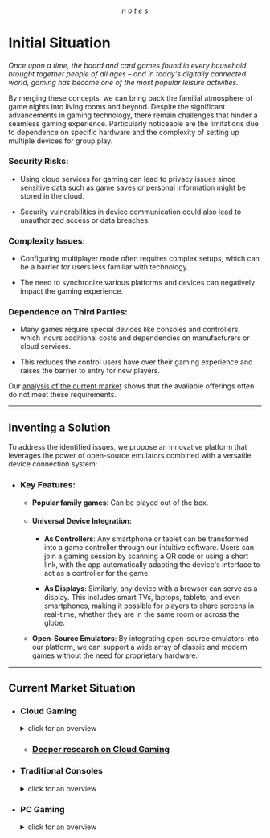 ###### <p align=center> n o t e s </p>


# Initial Situation
*Once upon a time, the board and card games found in every household brought together people of all ages – and in today's digitally connected world, gaming has become one of the most popular leisure activities.*

By merging these concepts, we can bring back the familial atmosphere of game nights into living rooms and beyond.
Despite the significant advancements in gaming technology, there remain challenges that hinder a seamless gaming experience. Particularly noticeable are the limitations due to dependence on specific hardware and the complexity of setting up multiple devices for group play.

### Security Risks:
  - Using cloud services for gaming can lead to privacy issues since sensitive data such as game saves or personal information might be stored in the cloud.

  - Security vulnerabilities in device communication could also lead to unauthorized access or data breaches.

### Complexity Issues:
  - Configuring multiplayer mode often requires complex setups, which can be a barrier for users less familiar with technology.

  - The need to synchronize various platforms and devices can negatively impact the gaming experience.

### Dependence on Third Parties:
  - Many games require special devices like consoles and controllers, which incurs additional costs and dependencies on manufacturers or cloud services.

  - This reduces the control users have over their gaming experience and raises the barrier to entry for new players.

Our [analysis of the current market]() shows that the avaliable offerings often do not meet these requirements.

---

## Inventing a Solution
 
To address the identified issues, we propose an innovative platform that leverages the power of open-source emulators combined with a versatile device connection system:

- ### Key Features:
  - **Popular family games**: Can be played out of the box.

  - #### Universal Device Integration:
    - **As Controllers**: Any smartphone or tablet can be transformed into a game controller through our intuitive software. Users can join a gaming session by scanning a QR code or using a short link, with the app automatically adapting the device's interface to act as a controller for the game.

    - **As Displays**: Similarly, any device with a browser can serve as a display. This includes smart TVs, laptops, tablets, and even smartphones, making it possible for players to share screens in real-time, whether they are in the same room or across the globe.

  - **Open-Source Emulators**: By integrating open-source emulators into our platform, we can support a wide array of classic and modern games without the need for proprietary hardware.
 
---

## Current Market Situation

- ### Cloud Gaming

  <details>
      <summary> click for an overview </summary>

  | **Aspect**                     | **Details**                                                                 |
  |--------------------------------|----------------------------------------------------------------------------|
  | **Market Size (2024)**         | Estimated at $863.5 million <sub>([FactMR](https://www.factmr.com))</sub>             |
  | **Projected Market Size (2032)**| Expected to reach $143.4 billion by 2032, growing at a CAGR of 46.9% <sub>([Scoop.market.us](https://scoop.market.us), [Market.us](https://market.us))</sub> |
  | **Key Users**                  | Casual players, smartphone users, those without high-performance hardware <sub>([Verified Market Research](https://www.verifiedmarketresearch.com))</sub> |
  | **Leading Companies**           | Utomik BV, Nvidia Corporation, Google Stadia (Alphabet Inc), Ubitus Inc., Microsoft (Xbox Cloud Gaming) <sub>([Roots Analysis](https://www.rootsanalysis.com), [SkyQuest Technology](https://www.skyquestt.com))</sub> |
  | **Devices**                     | Smartphones, tablets, gaming consoles, PCs, smart TVs, head-mounted displays <sub>([Statista Market Forecast](https://www.statista.com))</sub> |
  | **Revenue Streams**             | Subscription models, partnerships with telecom operators, game publishers <sub>([Verified Market Research](https://www.verifiedmarketresearch.com))</sub> |
  | **Challenges**                  | Network latency, need for heavy infrastructure, not universally accessible internet speeds <sub>([Expert Market Research](https://www.expertmarketresearch.com))</sub> |
  | **Trends**                     | Increasing use of 5G, expansion into mobile gaming, integration with metaverse <sub>([Scoop.market.us](https://scoop.market.us))</sub> |

  </details>

    - ### [Deeper research on Cloud Gaming](https://github.com/IxI-Enki/project-connect/blob/master/market-analysis.md)

- ### Traditional Consoles

  <details>
      <summary> click for an overview </summary>

  | **Aspect**                     | **Details**                                                                 |
  |--------------------------------|----------------------------------------------------------------------------|
  | **Market Size (2023)**         | Digital console gaming market sales at $32.1 billion <sub>([Newzoo's Global Games Market Report](https://newzoo.com))</sub> |
  | **Projected Market Size (2032)**| Expected to grow from \$11.3 billion in 2022 to $44.1 billion by 2032, at a CAGR of 15% <sub>([Statista](https://www.statista.com))</sub> |
  | **Key Users**                  | Hardcore gamers, those preferring physical interaction with gaming <sub>([Gaming Industry Insights](https://www.gamingindustryinsights.com))</sub> |
  | **Leading Companies**           | Sony Interactive Entertainment (PlayStation), Microsoft (Xbox), Nintendo <sub>([VentureBeat](https://venturebeat.com))</sub> |
  | **Devices**                     | PlayStation, Xbox, Nintendo Switch <sub>([IGN](https://www.ign.com))</sub>             |
  | **Revenue Streams**             | Game sales, console sales, subscription services, in-game purchases <sub>([Gamasutra](https://www.gamasutra.com))</sub> |
  | **Challenges**                  | High cost of entry, need for periodic hardware upgrades, physical space requirements <sub>([Kotaku](https://kotaku.com))</sub> |
  | **Trends**                     | Enhanced graphics capabilities, cross-platform play, subscription services expansion <sub>([Polygon](https://www.polygon.com))</sub> |

  </details>

- ### PC Gaming

  <details>
      <summary> click for an overview </summary>

  | **Aspect**                     | **Details**                                                                 |
  |--------------------------------|----------------------------------------------------------------------------|
  | **Market Size (2023)**         | Digital PC gaming market sales at $45.8 billion <sub>([Newzoo's Global Games Market Report](https://newzoo.com))</sub> |
  | **Projected Market Size (2030)**| Predicted to reach around $276.0 billion by 2033, with a CAGR of 11.2% from 2024 to 2033 <sub>([Statista](https://www.statista.com))</sub> |
  | **Key Users**                  | Enthusiasts, professional gamers, modders, those seeking customization <sub>([PC Gamer](https://www.pcgamer.com))</sub> |
  | **Leading Companies**           | Valve Corporation (Steam), Electronic Arts, Blizzard Entertainment <sub>([Steam](https://store.steampowered.com), [GameSpot](https://www.gamespot.com))</sub> |
  | **Devices**                     | Gaming PCs, laptops <sub>([Tom's Hardware](https://www.tomshardware.com))</sub>       |
  | **Revenue Streams**             | Game sales, hardware sales, in-game purchases, subscription services <sub>([Eurogamer](https://www.eurogamer.net))</sub> |
  | **Challenges**                  | High setup cost, need for frequent hardware updates, piracy <sub>([PCWorld](https://www.pcworld.com))</sub> |
  | **Trends**                     | Increased focus on high-fidelity graphics, VR gaming, eSports, modding culture <sub>([Wired](https://www.wired.com))</sub> |

  </details>
